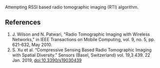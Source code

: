 Attempting RSSI based radio tomographic imaging (RTI) algorithm. 


References
----------
1. J. Wilson and N. Patwari, "Radio Tomographic Imaging with Wireless Networks," in IEEE Transactions on Mobile Computing, vol. 9, no. 5, pp. 621-632, May 2010.
2. S. Xu et al. “Compressive Sensing Based Radio Tomographic Imaging with Spatial Diversity.” Sensors (Basel, Switzerland) vol. 19,3 439. 22 Jan. 2019, [doi:10.3390/s19030439](https://doi.org/10.3390/s19030439)

